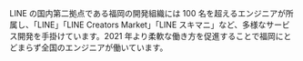 LINE の国内第二拠点である福岡の開発組織には 100 名を超えるエンジニアが所属し、「LINE」「LINE Creators Market」「LINE スキマニ」など、多様なサービス開発を手掛けています。2021 年より柔軟な働き方を促進することで福岡にとどまらず全国のエンジニアが働いています。
